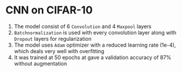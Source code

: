 # CNN on CIFAR-10 

1. The model consist of 6 `Convolution` and 4 `Maxpool` layers
2. `Batchnormalization` is used with every convolution layer along with `Dropout` layers for regularization
3. The model uses `Adam` optimizer with a reduced learning rate (1e-4), which deals very well with overfitting
4. It was trained at 50 epochs at gave a validation accuracy of 87% without augmentation
